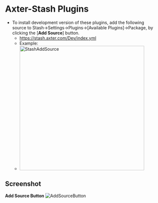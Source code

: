 # Axter-Stash Plugins

- To install development version of these plugins, add the following source to Stash->Settings->Plugins->[Available Plugins]->Package, by clicking the [**Add Source**] button.
  - https://stash.axter.com/Dev/index.yml
  - Example:
  - <img width="408" alt="StashAddSource" src="https://github.com/user-attachments/assets/34ec0369-e0c6-447a-9586-4a5e43bff406" />

## Screenshot
**Add Source Button**
![AddSourceButton](https://github.com/user-attachments/assets/a753010d-1f41-46d5-9720-dd08e6746c34)
